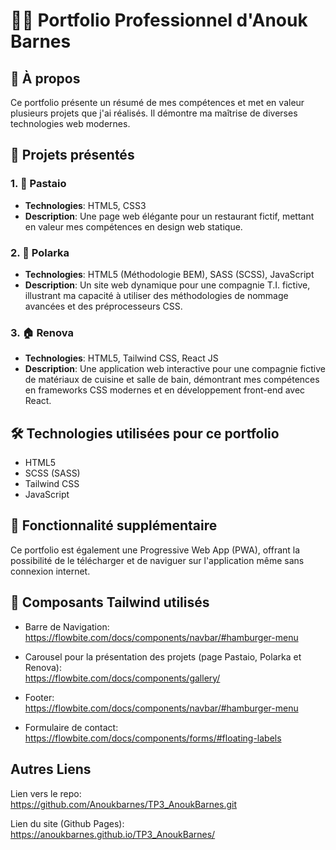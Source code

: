 # :woman_technologist: Portfolio Professionnel d'Anouk Barnes

## :star2: À propos
Ce portfolio présente un résumé de mes compétences et met en valeur plusieurs projets que j'ai réalisés. Il démontre ma maîtrise de diverses technologies web modernes.

## :rocket: Projets présentés

### 1. 🍝 Pastaio
- **Technologies**: HTML5, CSS3
- **Description**: Une page web élégante pour un restaurant fictif, mettant en valeur mes compétences en design web statique.

### 2. 💼 Polarka
- **Technologies**: HTML5 (Méthodologie BEM), SASS (SCSS), JavaScript
- **Description**: Un site web dynamique pour une compagnie T.I. fictive, illustrant ma capacité à utiliser des méthodologies de nommage avancées et des préprocesseurs CSS.

### 3. 🏠 Renova
- **Technologies**: HTML5, Tailwind CSS, React JS
- **Description**: Une application web interactive pour une compagnie fictive de matériaux de cuisine et salle de bain, démontrant mes compétences en frameworks CSS modernes et en développement front-end avec React.

## :hammer_and_wrench: Technologies utilisées pour ce portfolio
- HTML5
- SCSS (SASS)
- Tailwind CSS
- JavaScript

## :iphone: Fonctionnalité supplémentaire
Ce portfolio est également une Progressive Web App (PWA), offrant la possibilité de le télécharger et de naviguer sur l'application même sans connexion internet.


## :ocean: Composants Tailwind utilisés

- Barre de Navigation:
    <br>
    https://flowbite.com/docs/components/navbar/#hamburger-menu

- Carousel pour la présentation des projets (page Pastaio, Polarka et Renova):
    <br>
  https://flowbite.com/docs/components/gallery/

- Footer:
  <br>
  https://flowbite.com/docs/components/navbar/#hamburger-menu

- Formulaire de contact: 
  <br>
  https://flowbite.com/docs/components/forms/#floating-labels

## Autres Liens
Lien vers le repo:
<br>
https://github.com/Anoukbarnes/TP3_AnoukBarnes.git

Lien du site (Github Pages):
<br>
https://anoukbarnes.github.io/TP3_AnoukBarnes/